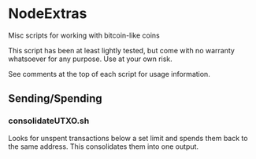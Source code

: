 # NodeExtras
Misc scripts for working with bitcoin-like coins

This script has been at least lightly tested, but come with no warranty whatsoever for any purpose. Use at your own risk.

See comments at the top of each script for usage information.

## Sending/Spending

### consolidateUTXO.sh
Looks for unspent transactions below a set limit and spends them back to the same address. This consolidates them into one output.
